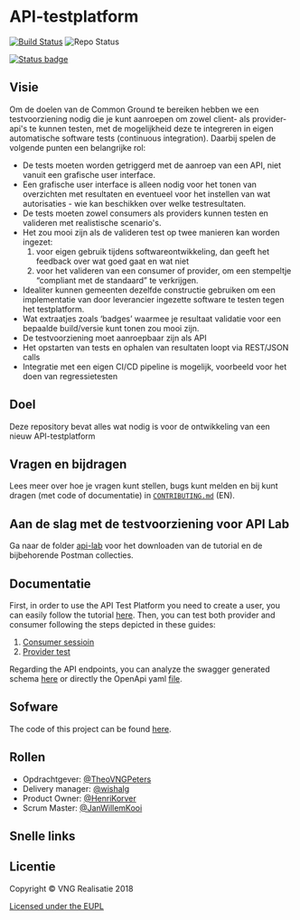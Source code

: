 # API-testplatform

[![Build Status](https://jenkins.nlx.io/job/gemma-zaken-build-and-test/badge/icon?style=plastic)](https://jenkins.nlx.io/) ![Repo Status](https://img.shields.io/badge/status-concept-lightgrey.svg?style=plastic)

[![Status badge](https://img.shields.io/endpoint.svg?style=for-the-badge&amp;url=https://vng-staging.maykin.nl/api/v1/provider-run-shield/a1660a86-3312-48f6-8106-4fa9dec1e8f7/)](https://vng-staging.maykin.nl/server/a1660a86-3312-48f6-8106-4fa9dec1e8f7)

## Visie 
 
Om de doelen van de Common Ground te bereiken hebben we een testvoorziening nodig die je kunt aanroepen om zowel client- als provider-api's te kunnen testen, met de mogelijkheid deze te integreren in eigen automatische software tests (continuous integration). Daarbij spelen de volgende punten een belangrijke rol:
* De tests moeten worden getriggerd met de aanroep van een API, niet vanuit een grafische user interface.
* Een grafische user interface is alleen nodig voor het tonen van overzichten met resultaten en eventueel voor het instellen van wat autorisaties - wie kan beschikken over welke testresultaten.
* De tests moeten zowel consumers als providers kunnen testen en valideren met realistische scenario's.
* Het zou mooi zijn als de valideren test op twee manieren kan worden ingezet: 
   1. voor eigen gebruik tijdens softwareontwikkeling, dan geeft het feedback over wat goed gaat en wat niet  
   2. voor het valideren van een consumer of provider, om een stempeltje “compliant met de standaard” te verkrijgen.
* Idealiter kunnen gemeenten dezelfde constructie gebruiken om een implementatie van door leverancier ingezette software te testen tegen het testplatform.
* Wat extraatjes zoals ‘badges’ waarmee je resultaat validatie voor een bepaalde build/versie kunt tonen zou mooi zijn.
* De testvoorziening moet aanroepbaar zijn als API
* Het opstarten van tests en ophalen van resultaten loopt via REST/JSON calls 
* Integratie met een eigen CI/CD pipeline is mogelijk, voorbeeld voor het doen van regressietesten

## Doel
Deze repository bevat alles wat nodig is voor de ontwikkeling van een nieuw API-testplatform

## Vragen en bijdragen
Lees meer over hoe je vragen kunt stellen, bugs kunt melden en bij kunt dragen (met code of documentatie) in [`CONTRIBUTING.md`](CONTRIBUTING.md) (EN).

## Aan de slag met de testvoorziening voor API Lab
Ga naar de folder [api-lab](https://github.com/VNG-Realisatie/api-testvoorziening/tree/master/doc/api_lab) voor het downloaden van de tutorial en de bijbehorende Postman collecties.

## Documentatie
First, in order to use the API Test Platform you need to create a user, you can easily follow the tutorial [here](https://github.com/VNG-Realisatie/api-testvoorziening/blob/master/tutorials/USER.md).
Then, you can test both provider and consumer following the steps depicted in these guides:
1. [Consumer sessioin](https://github.com/VNG-Realisatie/api-testvoorziening/blob/master/tutorials/CONSUMER_SESSION.md)
2. [Provider test](https://github.com/VNG-Realisatie/api-testvoorziening/blob/master/tutorials/PROVIDER_TEST.md)

Regarding the API endpoints, you can analyze the swagger generated schema [here](https://vng-staging.maykin.nl/api/v1/schema) or directly the OpenApi yaml [file](https://github.com/VNG-Realisatie/api-testvoorziening/blob/master/api-specificatie/openapi.yaml). 

## Sofware
The code of this project can be found [here](https://github.com/VNG-Realisatie/api-testvoorziening-code).


## Rollen

- Opdrachtgever: [@TheoVNGPeters](https://github.com/TheoVNGPeters)
- Delivery manager: [@wishalg](https://github.com/wishalg)
- Product Owner: [@HenriKorver](https://github.com/HenriKorver)
- Scrum Master:  [@JanWillemKooi](https://github.com/JanWillemKooi)

## Snelle links

## Licentie
Copyright © VNG Realisatie 2018

[Licensed under the EUPL](LICENCE.md)

